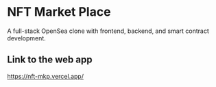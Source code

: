 # NFT Market Place

A full-stack OpenSea clone with frontend, backend, and smart contract development.

## Link to the web app

https://nft-mkp.vercel.app/

